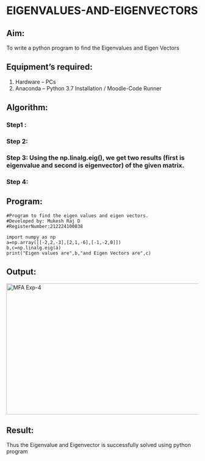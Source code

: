 # EIGENVALUES-AND-EIGENVECTORS
## Aim:
To write a python program to find the Eigenvalues and Eigen Vectors
## Equipment’s required:
1. 	Hardware – PCs
2. 	Anaconda – Python 3.7 Installation / Moodle-Code Runner
## Algorithm:
### Step1 : 
### Step 2: 
### Step 3: Using the np.linalg.eig(),  we get two results (first is eigenvalue and second is eigenvector) of the given matrix.
### Step 4: 

## Program:
```
#Program to find the eigen values and eigen vectors.
#Developed by: Mukesh Raj D
#RegisterNumber:212224100038

import numpy as np
a=np.array([[-2,2,-3],[2,1,-6],[-1,-2,0]])
b,c=np.linalg.eig(a)
print("Eigen values are",b,"and Eigen Vectors are",c)
```
## Output:

<img width="1409" height="343" alt="MFA Exp-4" src="https://github.com/user-attachments/assets/198465b7-b04e-47ed-80e7-7de8d568fd50" />

## Result:
Thus the Eigenvalue and Eigenvector is successfully solved using python program
